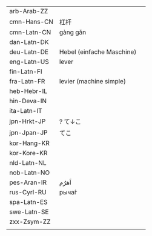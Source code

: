 | | | |
|-|-|-|
| arb-Arab-ZZ |  |  |
| cmn-Hans-CN | 杠杆 |  |
| cmn-Latn-CN | gàng gǎn |  |
| dan-Latn-DK |  |  |
| deu-Latn-DE | Hebel (einfache Maschine) |  |
| eng-Latn-US | lever |  |
| fin-Latn-FI |  |  |
| fra-Latn-FR | levier (machine simple) |  |
| heb-Hebr-IL |  |  |
| hin-Deva-IN |  |  |
| ita-Latn-IT |  |  |
| jpn-Hrkt-JP | ? て↓こ |  |
| jpn-Jpan-JP | てこ |  |
| kor-Hang-KR |  |  |
| kor-Kore-KR |  |  |
| nld-Latn-NL |  |  |
| nob-Latn-NO |  |  |
| pes-Aran-IR | اَهرُم |  |
| rus-Cyrl-RU | рыча́г |  |
| spa-Latn-ES |  |  |
| swe-Latn-SE |  |  |
| zxx-Zsym-ZZ |  |  |
|  |  |  |
